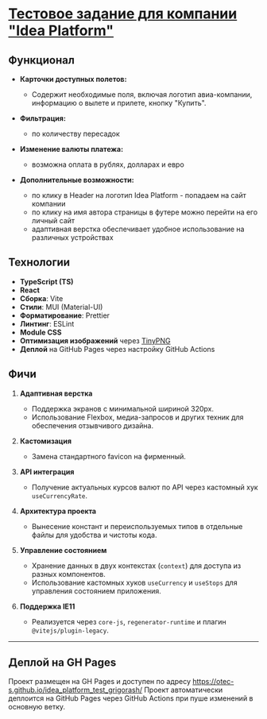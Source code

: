 # [Тестовое задание для компании "Idea Platform"](https://otec-s.github.io/idea_platform_test_grigorash/)

## Функционал

- **Карточки доступных полетов:**

  - Содержит необходимые поля, включая логотип авиа-компании, информацию о вылете и прилете, кнопку "Купить".

- **Фильтрация:**

  - по количеству пересадок

- **Изменение валюты платежа:**

  - возможна оплата в рублях, долларах и евро

- **Дополнительные возможности:**
  - по клику в Header на логотип Idea Platform - попадаем на сайт компании
  - по клику на имя автора страницы в футере можно перейти на его личный сайт
  - адаптивная верстка обеспечивает удобное использование на различных устройствах

## Технологии

- **TypeScript (TS)**
- **React**
- **Сборка**: Vite
- **Стили**: MUI (Material-UI)
- **Форматирование**: Prettier
- **Линтинг**: ESLint
- **Module CSS**
- **Оптимизация изображений** через [TinyPNG](https://tinypng.com/)
- **Деплой** на GitHub Pages через настройку GitHub Actions

## Фичи

1. **Адаптивная верстка**

   - Поддержка экранов с минимальной шириной 320px.
   - Использование Flexbox, медиа-запросов и других техник для обеспечения отзывчивого дизайна.

2. **Кастомизация**

   - Замена стандартного favicon на фирменный.

3. **API интеграция**

   - Получение актуальных курсов валют по API через кастомный хук `useCurrencyRate`.

4. **Архитектура проекта**

   - Вынесение констант и переиспользуемых типов в отдельные файлы для удобства и чистоты кода.

5. **Управление состоянием**

   - Хранение данных в двух контекстах (`context`) для доступа из разных компонентов.
   - Использование кастомных хуков `useCurrency` и `useStops` для управления состоянием приложения.

6. **Поддержка IE11**
   - Реализуется через `core-js`, `regenerator-runtime` и плагин `@vitejs/plugin-legacy`.

---

## Деплой на GH Pages

Проект размещен на GH Pages и доступен по адресу https://otec-s.github.io/idea_platform_test_grigorash/
Проект автоматически деплоится на GitHub Pages через GitHub Actions при пуше изменений в основную ветку.
